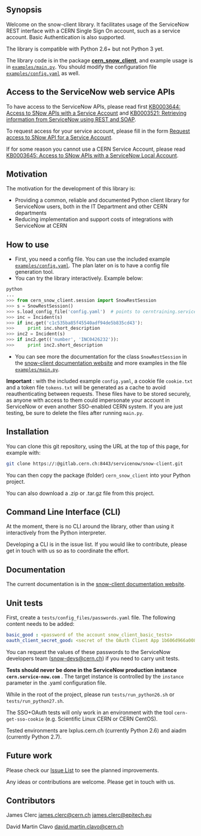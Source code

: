 ## Synopsis
Welcome on the snow-client library. It facilitates usage of the ServiceNow REST interface with a CERN Single Sign On account, such as a service account. Basic Authentication is also supported.

The library is compatible with Python 2.6+ but not Python 3 yet.

The library code is in the package [**cern_snow_client**](cern_snow_client), and example usage is in [`examples/main.py`](examples/main.py). You should modify the configuration file [`examples/config.yaml`](examples/config.yaml) as well.

## Access to the ServiceNow web service APIs
To have access to the ServiceNow APIs, please read first [KB0003644: Access to SNow APIs with a Service Account](https://cern.service-now.com/service-portal/article.do?n=KB0003644) and [KB0003521: Retrieving information from ServiceNow using REST and SOAP](https://cern.service-now.com/service-portal/article.do?n=KB0003521).

To request access for your service account, please fill in the form [Request access to SNow API for a Service Account](https://cern.service-now.com/service-portal/report-ticket.do?name=snow-api-access&se=servicenow-application-support).

If for some reason you cannot use a CERN Service Account, please read [KB0003645: Access to SNow APIs with a ServiceNow Local Account](https://cern.service-now.com/service-portal/article.do?n=KB0003645).

## Motivation
The motivation for the development of this library is:
* Providing a common, reliable and documented Python client library for ServiceNow users, both in the IT Department and other CERN departments
* Reducing implementation and support costs of integrations with ServiceNow at CERN

## How to use

 * First, you need a config file. You can use the included example [`examples/config.yaml`](examples/config.yaml). The plan later on is to have a config file generation tool.
 * You can try the library interactively. Example below:

``` python
python
...
>>> from cern_snow_client.session import SnowRestSession
>>> s = SnowRestSession()
>>> s.load_config_file('config.yaml')  # points to cerntraining.service-now.com
>>> inc = Incident(s)
>>> if inc.get('c1c535ba85f45540adf94de5b835cd43'):
>>>     print inc.short_description
>>> inc2 = Incident(s)
>>> if inc2.get(('number', 'INC0426232')):
>>>     print inc2.short_description
```

 * You can see more the documentation for the class `SnowRestSession` in the [snow-client documentation website](https://snow-client-docs.web.cern.ch/snow-client-docs/cern_snow_client.html) and more examples in the file [`examples/main.py`](examples/main.py).

 
**Important** : with the included example `config.yaml`, a cookie file `cookie.txt` and a token file `tokens.txt` will be generated as a cache to avoid reauthenticating between requests. These files have to be stored securely, as anyone with access to them could impersonate your account in ServiceNow or even another SSO-enabled CERN system. If you are just testing, be sure to delete the files after running `main.py`.

## Installation

You can clone this git repository, using the URL at the top of this page, for example with:
``` bash
git clone https://:@gitlab.cern.ch:8443/servicenow/snow-client.git
```

You can then copy the package (folder) `cern_snow_client` into your Python project.

You can also download a .zip or .tar.gz file from this project.

## Command Line Interface (CLI)

At the moment, there is no CLI around the library, other than using it interactively from the Python interpreter.

Developing a CLI is in the issue list. If you would like to contribute, please get in touch with us so as to coordinate the effort.

## Documentation

The current documentation is in the [snow-client documentation website](https://snow-client-docs.web.cern.ch/snow-client-docs/cern_snow_client.html).

## Unit tests

First, create a `tests/config_files/passwords.yaml` file. The following content needs to be added:
``` yaml
basic_good : <password of the account snow_client_basic_tests>
oauth_client_secret_good: <secret of the OAuth Client App 1b606d966a008380d686014a4cc61e42>
```
You can request the values of these passwords to the ServiceNow developers team (snow-devs@cern.ch) if you need to carry unit tests.

**Tests should never be done in the ServiceNow production instance `cern.service-now.com`** . The target instance is controlled by the `instance` parameter in the .yaml configuration file.

While in the root of the project, please run `tests/run_python26.sh` or `tests/run_python27.sh`.

The SSO+OAuth tests will only work in an environment with the tool `cern-get-sso-cookie` (e.g. Scientific Linux CERN or CERN CentOS).

Tested environments are lxplus.cern.ch (currently Python 2.6) and aiadm (currently Python 2.7).

## Future work

Please check our [Issue List](https://gitlab.cern.ch/servicenow/snow-client/issues) to see the planned improvements.

Any ideas or contributions are welcome. Please get in touch with us.


## Contributors

James Clerc	james.clerc@cern.ch james.clerc@epitech.eu

David Martin Clavo david.martin.clavo@cern.ch
